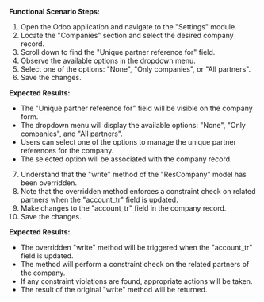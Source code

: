 **Functional Scenario Steps:**
1. Open the Odoo application and navigate to the "Settings" module.
2. Locate the "Companies" section and select the desired company record.
3. Scroll down to find the "Unique partner reference for" field.
4. Observe the available options in the dropdown menu.
5. Select one of the options: "None", "Only companies", or "All partners".
6. Save the changes.

**Expected Results:**
- The "Unique partner reference for" field will be visible on the company form.
- The dropdown menu will display the available options: "None", "Only companies", and "All partners".
- Users can select one of the options to manage the unique partner references for the company.
- The selected option will be associated with the company record.

7. Understand that the "write" method of the "ResCompany" model has been overridden.
8. Note that the overridden method enforces a constraint check on related partners when the "account_tr" field is updated.
9. Make changes to the "account_tr" field in the company record.
10. Save the changes.

**Expected Results:**
- The overridden "write" method will be triggered when the "account_tr" field is updated.
- The method will perform a constraint check on the related partners of the company.
- If any constraint violations are found, appropriate actions will be taken.
- The result of the original "write" method will be returned.
